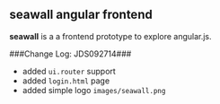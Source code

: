 ## seawall angular frontend ##

**seawall** is a a frontend prototype to explore angular.js.


###Change Log: JDS092714###

- added `ui.router` support
- added `login.html` page
- added simple logo `images/seawall.png`
    
